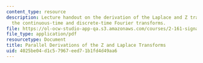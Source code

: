 ```yaml
---
content_type: resource
description: Lecture handout on the derivation of the Laplace and Z transforms from
  the continuous-time and discrete-time Fourier transforms.
file: https://ol-ocw-studio-app-qa.s3.amazonaws.com/courses/2-161-signal-processing-continuous-and-discrete-fall-2008/4025be04d1c57967eed71b1fd4d49aa6_zlaplace.pdf
file_type: application/pdf
resourcetype: Document
title: Parallel Derivations of the Z and Laplace Transforms
uid: 4025be04-d1c5-7967-eed7-1b1fd4d49aa6
---
```

